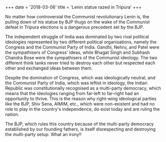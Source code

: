 +++
date = '2018-03-06'
title = 'Lenin statue razed in Tripura'
+++

No matter how controversial the Communist revolutionary Lenin is, the pulling down of his statue by BJP thugs on the wake of the Communist defeat in Tripura elections is a dangerous precedent set by the BJP.

The independent struggle of India was dominated by two rival political ideologies represented by two different political organisations, namely the Congress and the Communist Party of India. Gandhi, Nehru, and Patel were the sympathisers of Congress' ideas, while Bhagat Singh and Subhash Chandra Bose were the sympathisers of the Communist ideology. The two different think tanks never tried to destroy each other but respected each other and exchanged ideas between them.

Despite the domination of Congress, which was ideologically neutral, and the Communist Party of India, which was leftist in ideology, the Indian Republic was constitutionally recognised as a multi-party democracy, which means that the ideologies ranging from far-left to far-right had an opportunity to thrive. This is the reason why right-wing ideological parties like the BJP, Shiv Sena, AIMIM, etc., which were non-existent and had no role to play in the country's independence, do exist today and are ruling the nation.

The BJP, which rules this country because of the multi-party democracy established by our founding fathers, is itself disrespecting and destroying the multi-party setup. What an irony!!
